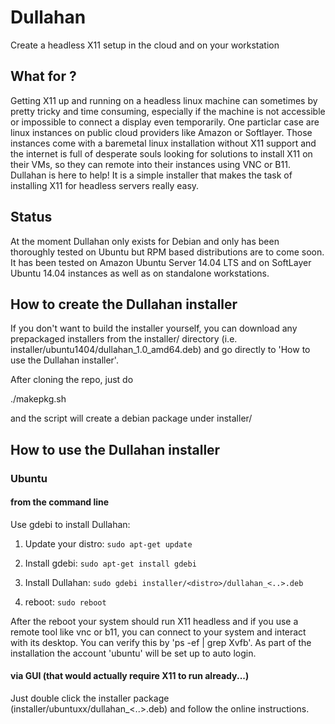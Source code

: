 # Dullahan
Create a headless X11 setup in the cloud and on your workstation 

## What for ?
Getting X11 up and running on a headless linux machine can sometimes by pretty tricky and time consuming, especially if the machine is not accessible or impossible to connect a display even temporarily. One particlar case are linux instances on public cloud providers like Amazon or Softlayer. Those instances come with a baremetal linux installation without X11 support and the internet is full of desperate souls looking for solutions to install X11 on their VMs, so they can remote into their instances using VNC or B11. 
Dullahan is here to help! It is a simple installer that makes the task of installing X11 for headless servers really easy.

## Status
At the moment Dullahan only exists for Debian and only has been thoroughly tested on Ubuntu but RPM based distributions are to come soon. It has been tested on Amazon Ubuntu Server 14.04 LTS and on SoftLayer Ubuntu 14.04 instances as well as on standalone workstations.

## How to create the Dullahan installer
If you don't want to build the installer yourself, you can download any prepackaged installers from the installer/ directory (i.e. installer/ubuntu1404/dullahan_1.0_amd64.deb) and go directly to 'How to use the Dullahan installer'.

After cloning the repo, just do

./makepkg.sh

and the script will create a debian package under installer/<distro>

## How to use the Dullahan installer


### Ubuntu

#### from the command line
Use gdebi to install Dullahan:

1. Update your distro: ```sudo apt-get update```

2. Install gdebi:
```sudo apt-get install gdebi```

3. Install Dullahan:
```sudo gdebi installer/<distro>/dullahan_<..>.deb```

4. reboot:
```sudo reboot```

After the reboot your system should run X11 headless and if you use a remote tool like vnc or b11, you can connect to your system and interact with its desktop. You can verify this by 'ps -ef | grep Xvfb'. As part of the installation the account 'ubuntu' will be set up to auto login.

#### via GUI (that would actually require X11 to run already...)

Just double click the installer package (installer/ubuntuxx/dullahan_<..>.deb) and follow the online instructions.



